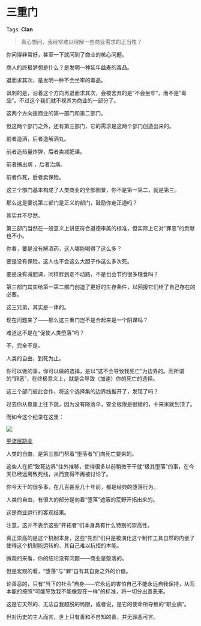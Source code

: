# 三重门

Tags: **Clan**

> 真心想问，我经常难以理解一些商业需求的正当性？



你问得非常好，甚至一下就问到了商业的核心问题。

商人的终极梦想是什么？是发明一种延年益寿的毒品。

退而求其次，是发明一种不会坐牢的毒品。

讽刺的是，沿着这个方向再退而求其次，会被舍弃的是“不会坐牢”，而不是“毒品”。不过这个我们就不视其为商业的一部分了。

  


这两个方向是商业的第一部门和第二部门。

但这两个部门之外，还有第三部门，它的需求是这两个部门创造出来的。

前者造酒，后者造解酒丸。

前者造热量炸弹，后者卖减肥课。

前者搞出病 ，后者治病。

前者作死，后者卖保险。

这三个部门基本构成了人类商业的全部图景，你不是第一第二，就是第三。

那么这是要说第三部门是正义的部门，鼓励你走正道吗？

其实并不尽然。

第三部门当然在一般意义上讲更符合道德审美的标准，但实际上它对“罪恶”的贡献也不小。

你看，要是没有解酒药，这人哪能喝得了这么多？

要是没有保险，这人也不会这么大胆子作这么多次死。

要是没有减肥课，同样胖到走不动路，不是也会节约很多粮食吗？

第三部门其实给第一第二部门创造了更好的生存条件，以回报它们给了自己存在的必要。

这三兄弟，其实是一体的。

现在问题来了——那么这三重门岂不是合起来是一个阴谋吗？

难道这不是在“促使人类堕落”吗？

不，完全不是。

  


人类的自由，到死为止。

你可以做的事，你可以做的选择，是以“这不会导致我死亡”为边界的。而所谓的“罪恶”，在终极意义上，就是会导致（加速）你的死亡的选择。

这三个部门彼此合作，将这个选择集的边界线推开了，发现了吗？

过去你从悬崖上往下跳，因为没有降落伞，安全极限是很矮的，十来米就到顶了。

而如今这个纪录在这里：

![](https://picx.zhimg.com/50/v2-7dff588c32f18d192ff4d413d21fd885_720w.jpg?source=1940ef5c)  


[平流层跳伞](https://link.zhihu.com/?target=https%3A//www.redbull.com/cn-zh/videos/mission-accomplished)  


人类的自由，是第三部门帮着“堕落者”们向死亡要来的。

这些人在把“致死边界”往外推移，使得很多以前稍微干干就“极其堕落”的事，在今天已经远离致死线，从而变得不再被讨论了。

你今天干的很多事，在几百甚至几十年前，都是经典的堕落行为。

人类的自由，有很大的部分是向着“堕落”遮蔽的荒野开拓出来的。

这是商业运行的客观结果。

注意，这并不表示这些“开拓者”们本身具有什么特别的崇高性。

真正崇高的是这个机制本身，这些“先烈”们只是被演化这个制作工具自然的内嵌了使得这个机制能运转的、其自己难以抗拒的本能。

微观的来看，你的结论没有问题——商业是堕落的。

但是宏观的看，“堕落”与“罪”自有其自身之外的价值。

论善恶的，只有“当下的社会”自身——它永远的害怕自己不能永远自我保持，从而本能的按照“可能导致我不能像现在一样”的标准，将一切分出善恶来。

这是它天然的、无法自我超脱的局限，或者说，是它的使命所导致的“职业病”。

但对历史的主人而言，世上只有善和不自知的善，并无罪恶可言。



